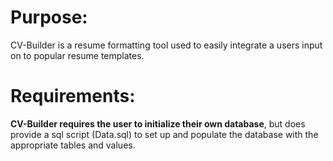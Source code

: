 
# Purpose:
  CV-Builder is a resume formatting tool used to easily integrate a users input on to popular resume templates.

# Requirements:
  **CV-Builder requires the user to initialize their own database**, but does provide a sql script (Data.sql) to set up and populate
  the database with the appropriate tables and values.

  
